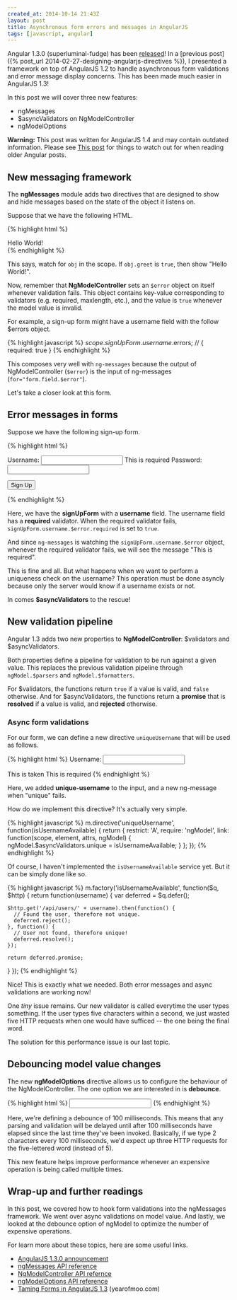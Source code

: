 ```yaml
---
created_at: 2014-10-14 21:43Z
layout: post
title: Asynchronous form errors and messages in AngularJS
tags: [javascript, angular]
---
```


Angular 1.3.0 (superluminal-fudge) has been [released](http://angularjs.blogspot.ca/2014/10/angularjs-130-superluminal-nudge.html)!
In a [previous post]({% post_url 2014-02-27-designing-angularjs-directives %}), I presented a framework on top
of AngularJS 1.2 to handle asynchronous form validations and error message display concerns. This has been made
much easier in AngularJS 1.3!

In this post we will cover three new features:

- ngMessages
- $asyncValidators on NgModelController
- ngModelOptions


<div class="alert alert-warning">
  <strong>Warning:</strong> This post was written for AngularJS 1.4 and may contain outdated information.
  Please see <a href="http://www.codelord.net/2016/11/23/spotting-outdated-angular-1-dot-x-posts/">This post</a>
  for things to watch out for when reading older Angular posts.
</div>

## New messaging framework

The **ngMessages** module adds two directives that are designed to show and hide messages based on the state of the object
it listens on.

Suppose that we have the following HTML.

{% highlight html %}
<div ng-init="obj = {greet: true}">
  <ng-messages for="obj">
    <ng-message when="greet">Hello World!</ng-message>
  </ng-messages>
</div>
{% endhighlight %}

This says, watch for `obj` in the scope. If `obj.greet` is `true`, then show "Hello World!".

Now, remember that **NgModelController** sets an `$error` object on itself whenever validation fails. This object
contains key-value corresponding to validators (e.g. required, maxlength, etc.), and the value is `true` whenever
the model value is invalid.

For example, a sign-up form might have a username field with the follow $errors object.

{% highlight javascript %}
$scope.signUpForm.username.$errors; // { required: true }
{% endhighlight %}

This composes very well with `ng-messages` because the output of NgModelController (`$error`) is the input of
ng-messages (`for="form.field.$error"`).

Let's take a closer look at this form.

## Error messages in forms

Suppose we have the following sign-up form.

{% highlight html %}
<form novalidate name="signUpForm" >
  <label>
    Username:
    <input type="text" ng-model="user.username" name="username" required />
  </label>

  <ng-messages for="signUpForm.username.$error" ng-if="signUpForm.username.$dirty">
    <ng-message when="required" class="error">This is required</ng-message>
  </ng-messages>

  <label>
    Password:
    <input type="password" ng-model="user.password" name="password" required />
  </label>

  <button>Sign Up</button>
</form>
{% endhighlight %}

Here, we have the **signUpForm** with a **username** field. The username field has a **required** validator.
When the required validator fails, `signUpForm.username.$error.required` is set to `true`.

And since `ng-messages` is watching the `signUpForm.username.$error` object, whenever the required validator
fails, we will see the message "This is required".

This is fine and all. But what happens when we want to perform a uniqueness check on the username? This operation
must be done asyncly because only the server would know if a username exists or not.

In comes **$asyncValidators** to the rescue!

## New validation pipeline

Angular 1.3 adds two new properties to **NgModelController**: $validators and $asyncValidators.

Both properties define a pipeline for validation to be run against a given value. This replaces
the previous validation pipeline through `ngModel.$parsers` and `ngModel.$formatters`.

For $validators, the functions return `true` if a value is valid, and `false` otherwise. And for
$asyncValidators, the functions return a **promise** that is **resolved** if a value is valid, and **rejected**
otherwise.


### Async form validations

For our form, we can define a new directive `uniqueUsername` that will be used as follows.

{% highlight html %}
<label>
  Username:
  <input type="text" ng-model="user.username" name="username"
    required
    unique-username />
</label>

<ng-messages for="signUpForm.username.$error" ng-if="signUpForm.username.$dirty">
  <ng-message when="unique" class="error">This is taken</ng-message>
  <ng-message when="required" class="error">This is required</ng-message>
</ng-messages>
{% endhighlight %}

Here, we added **unique-username** to the input, and a new ng-message when "unique" fails.

How do we implement this directive? It's actually very simple.

{% highlight javascript %}
m.directive('uniqueUsername', function(isUsernameAvailable) {
  return {
    restrict: 'A',
    require: 'ngModel',
    link: function(scope, element, attrs, ngModel) {
      ngModel.$asyncValidators.unique = isUsernameAvailable;
    }
  };
});
{% endhighlight %}

Of course, I haven't implemented the `isUsernameAvailable` service yet. But it can be simply done like so.

{% highlight javascript %}
m.factory('isUsernameAvailable', function($q, $http) {
  return function(username) {
    var deferred = $q.defer();

    $http.get('/api/users/' + username).then(function() {
      // Found the user, therefore not unique.
      deferred.reject();
    }, function() {
      // User not found, therefore unique!
      deferred.resolve();
    });

    return deferred.promise;
  }
});
{% endhighlight %}

Nice! This is exactly what we needed. Both error messages and async validations are working now!

One *tiny* issue remains. Our new validator is called everytime the user types something. If the user
types five characters within a second, we just wasted five HTTP requests when one would have sufficed -- the one
being the final word.

The solution for this performance issue is our last topic.

## Debouncing model value changes

The new **ngModelOptions** directive allows us to configure the behaviour of the NgModelController. The one option
we are interested in is **debounce**.


{% highlight html %}
<input type="text" ng-model="user.username" name="username"
  ng-model-options="{ debounce: 100 }"
  required
  unique-username />
{% endhighlight %}

Here, we're defining a debounce of 100 milliseconds. This means that any parsing and validation will be delayed until
after 100 milliseconds have elapsed since the last time they've been invoked. Basically, if we type 2 characters every
100 milliseconds, we'd expect up three HTTP requests for the five-lettered word (instead of 5).

This new feature helps improve performance whenever an expensive operation is being called multiple times.

## Wrap-up and further readings

In this post, we covered how to hook form validations into the ngMessages framework. We went over async validations on
model value. And lastly, we looked at the debounce option of ngModel to optimize the number of expensive operations.

For learn more about these topics, here are some useful links.

* [AngularJS 1.3.0 announcement](http://angularjs.blogspot.ca/2014/10/angularjs-130-superluminal-nudge.html)
* [ngMessages API reference](https://docs.angularjs.org/api/ngMessages)
* [NgModelController API refernce](https://docs.angularjs.org/api/ng/type/ngModel.NgModelController)
* [ngModelOptions API reference](https://docs.angularjs.org/api/ng/directive/ngModelOptions)
* [Taming Forms in AngularJS 1.3](http://www.yearofmoo.com/2014/09/taming-forms-in-angularjs-1-3.html) (yearofmoo.com)
